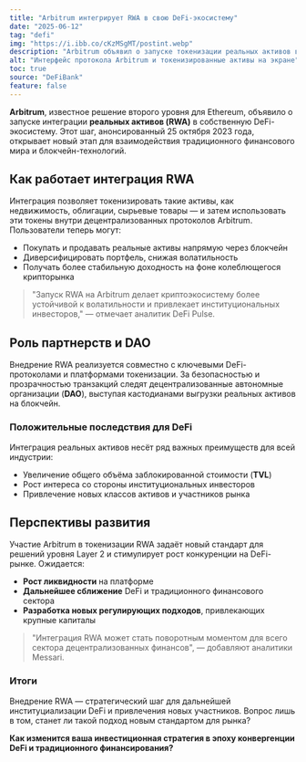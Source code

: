 ```yaml
---
title: "Arbitrum интегрирует RWA в свою DeFi-экосистему"
date: "2025-06-12"
tag: "defi"
img: "https://i.ibb.co/cKzMSgMT/postint.webp"
description: "Arbitrum объявил о запуске токенизации реальных активов в DeFi"
alt: "Интерфейс протокола Arbitrum и токенизированные активы на экране"
toc: true
source: "DeFiBank"
feature: false
---
```


**Arbitrum**, известное решение второго уровня для Ethereum, объявило о запуске интеграции **реальных активов (RWA)** в собственную DeFi-экосистему. Этот шаг, анонсированный 25 октября 2023 года, открывает новый этап для взаимодействия традиционного финансового мира и блокчейн-технологий.

## Как работает интеграция RWA

Интеграция позволяет токенизировать такие активы, как недвижимость, облигации, сырьевые товары — и затем использовать эти токены внутри децентрализованных протоколов Arbitrum. Пользователи теперь могут:

- Покупать и продавать реальные активы напрямую через блокчейн
- Диверсифицировать портфель, снижая волатильность
- Получать более стабильную доходность на фоне колеблющегося крипторынка

> "Запуск RWA на Arbitrum делает криптоэкосистему более устойчивой к волатильности и привлекает институциональных инвесторов," — отмечает аналитик DeFi Pulse.

## Роль партнерств и DAO

Внедрение RWA реализуется совместно с ключевыми DeFi-протоколами и платформами токенизации. За безопасностью и прозрачностью транзакций следят децентрализованные автономные организации (**DAO**), выступая кастодианами выгрузки реальных активов на блокчейн.

### Положительные последствия для DeFi

Интеграция реальных активов несёт ряд важных преимуществ для всей индустрии:

- Увеличение общего объёма заблокированной стоимости (**TVL**)
- Рост интереса со стороны институциональных инвесторов
- Привлечение новых классов активов и участников рынка

## Перспективы развития

Участие Arbitrum в токенизации RWA задаёт новый стандарт для решений уровня Layer 2 и стимулирует рост конкуренции на DeFi-рынке. Ожидается:

- **Рост ликвидности** на платформе
- **Дальнейшее сближение** DeFi и традиционного финансового сектора
- **Разработка новых регулирующих подходов**, привлекающих крупные капиталы

> "Интеграция RWA может стать поворотным моментом для всего сектора децентрализованных финансов", — добавляют аналитики Messari.

### Итоги

Внедрение RWA — стратегический шаг для дальнейшей институциализации DeFi и привлечения новых участников. Вопрос лишь в том, станет ли такой подход новым стандартом для рынка?

**Как изменится ваша инвестиционная стратегия в эпоху конвергенции DeFi и традиционного финансирования?**
